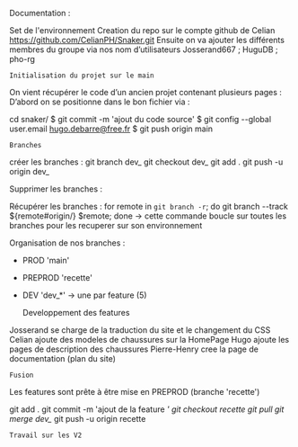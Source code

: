 Documentation :

   Set de l'environnement
Creation du repo sur le compte github de Celian https://github.com/CelianPH/Snaker.git
Ensuite on va ajouter les différents membres du groupe via nos nom d’utilisateurs
Josserand667 ; HuguDB ; pho-rg
 
    Initialisation du projet sur le main
On vient récupérer le code d’un ancien projet contenant plusieurs pages :
D’abord on se positionne dans le bon fichier via : 

cd snaker/
$ git commit -m 'ajout du code source'
$ git config --global user.email hugo.debarre@free.fr
$ git push origin main

    Branches

créer les branches :
git branch dev_
git checkout dev_
git add .
git push -u origin dev_

Supprimer les branches :

Récupérer les branches :
for remote in `git branch -r`; do git branch --track ${remote#origin/} $remote; done
-> cette commande boucle sur toutes les branches pour les recuperer sur son environnement

Organisation de nos branches :
- PROD 'main'
- PREPROD 'recette'
- DEV 'dev_*' -> une par feature (5)

    Developpement des features

Josserand se charge de la traduction du site et le changement du CSS
Celian ajoute des modeles de chaussures sur la HomePage
Hugo ajoute les pages de description des chaussures
Pierre-Henry cree la page de documentation (plan du site)

    Fusion
Les features sont prête à être mise en PREPROD (branche 'recette')

git add .
git commit -m 'ajout de la feature *'
git checkout recette
git pull
git merge dev_*
git push -u origin recette

    Travail sur les V2

